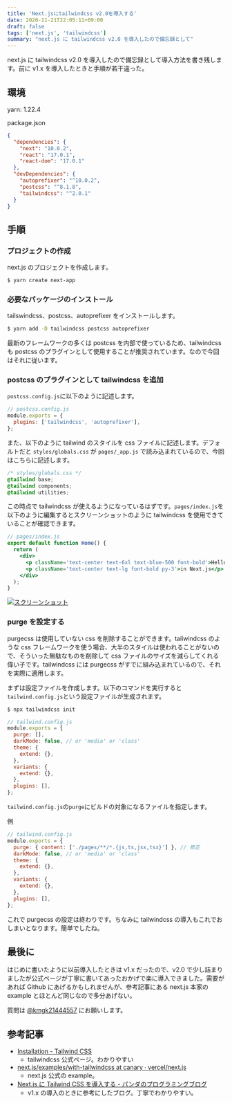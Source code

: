 ```yaml
---
title: 'Next.jsにtailwindcss v2.0を導入する'
date: 2020-11-21T22:05:11+09:00
draft: false
tags: ['next.js', 'tailwindcss']
summary: "next.js に tailwindcss v2.0 を導入したので備忘録として"
---
```


next.js に tailwindcss v2.0 を導入したので備忘録として導入方法を書き残します。前に v1.x を導入したときと手順が若干違った。

## 環境

yarn: 1.22.4

package.json

```json
{
  "dependencies": {
    "next": "10.0.2",
    "react": "17.0.1",
    "react-dom": "17.0.1"
  },
  "devDependencies": {
    "autoprefixer": "^10.0.2",
    "postcss": "^8.1.8",
    "tailwindcss": "^2.0.1"
  }
}
```

## 手順

### プロジェクトの作成

next.js のプロジェクトを作成します。

```bash
$ yarn create next-app
```

### 必要なパッケージのインストール

tailswindcss、postcss、autoprefixer をインストールします。

```bash
$ yarn add -D tailwindcss postcss autoprefixer
```

最新のフレームワークの多くは postcss を内部で使っているため、tailwindcss も postcss のプラグインとして使用することが推奨されています。なので今回はそれに従います。

### postcss のプラグインとして tailwindcss を追加

`postcss.config.js`に以下のように記述します。

```js
// postcss.config.js
module.exports = {
  plugins: ['tailwindcss', 'autoprefixer'],
};
```

また、以下のように tailwind のスタイルを css ファイルに記述します。デフォルトだと `styles/globals.css` が `pages/_app.js` で読み込まれているので、今回はこちらに記述します。

```css
/* styles/globals.css */
@tailwind base;
@tailwind components;
@tailwind utilities;
```

この時点で tailwindcss が使えるようになっているはずです。`pages/index.js`を以下のように編集するとスクリーンショットのように tailwindcss を使用できていることが確認できます。

```jsx
// pages/index.js
export default function Home() {
  return (
    <div>
      <p className='text-center text-6xl text-blue-500 font-bold'>Hello Tailwindcss</p>
      <p className='text-center text-lg font-bold py-3'>in Next.js</p>
    </div>
  );
}
```

[![スクリーンショット](https://i.gyazo.com/5a3ca6870be5b72276d2a5473bb48c92.png)](https://gyazo.com/5a3ca6870be5b72276d2a5473bb48c92)

### purge を設定する

purgecss は使用していない css を削除することができます。tailwindcss のような css フレームワークを使う場合、大半のスタイルは使われることがないので、そういった無駄なものを削除して css ファイルのサイズを減らしてくれる偉い子です。tailwindcss には purgecss がすでに組み込まれているので、それを実際に適用します。

まずは設定ファイルを作成します。以下のコマンドを実行すると`tailwind.config.js`という設定ファイルが生成されます。

```bash
$ npx tailwindcss init
```

```js
// tailwind.config.js
module.exports = {
  purge: [],
  darkMode: false, // or 'media' or 'class'
  theme: {
    extend: {},
  },
  variants: {
    extend: {},
  },
  plugins: [],
};
```

`tailwind.config.js`の`purge`にビルドの対象になるファイルを指定します。

例

```js
// tailwind.config.js
module.exports = {
  purge: { content: ['./pages/**/*.{js,ts,jsx,tsx}'] }, // 修正
  darkMode: false, // or 'media' or 'class'
  theme: {
    extend: {},
  },
  variants: {
    extend: {},
  },
  plugins: [],
};
```

これで purgecss の設定は終わりです。ちなみに tailwindcss の導入もこれでおしまいとなります。簡単でしたね。

## 最後に

はじめに書いたように以前導入したときは v1.x だったので、v2.0 で少し詰まりましたが公式ページが丁寧に書いてあったおかげで楽に導入できました。需要があれば Github にあげるかもしれませんが、参考記事にある next.js 本家の example とほとんど同じなので多分あげない。

質問は [@kmgk21444557](https://twitter.com/kmgk21444557) にお願いします。

## 参考記事

- [Installation - Tailwind CSS](https://tailwindcss.com/docs/installation)
  - tailwindcss 公式ページ。わかりやすい
- [next.js/examples/with-tailwindcss at canary · vercel/next.js](https://github.com/vercel/next.js/tree/canary/examples/with-tailwindcss)
  - next.js 公式の example。
- [Next.js に Tailwind CSS を導入する - パンダのプログラミングブログ](https://panda-program.com/posts/nextjs-tailwind-css)
  - v1.x の導入のときに参考にしたブログ。丁寧でわかりやすい。
